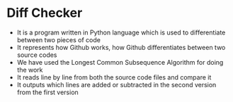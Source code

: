 # Diff Checker

<ul>
<li>It is a program written in Python language which is used to differentiate between two pieces of code</li>
<li>It represents how Github works, how Github differentiates between two source codes</li>
<li>We have used the Longest Common Subsequence Algorithm for doing the work</li>
<li>It reads line by line from both the source code files and compare it</li>
<li>It outputs which lines are added or subtracted in the second version from the first version</li>
</ul>

